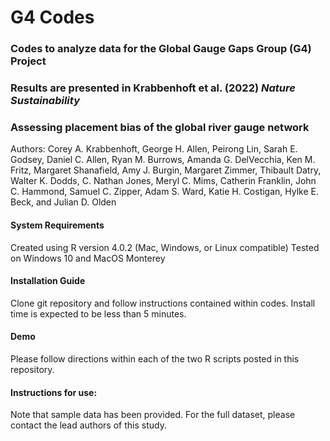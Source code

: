 # G4 Codes
### Codes to analyze data for the Global Gauge Gaps Group (G4) Project

### Results are presented in Krabbenhoft et al. (2022) *Nature Sustainability*
### Assessing placement bias of the global river gauge network
Authors: Corey A. Krabbenhoft, George H. Allen, Peirong Lin, Sarah E. Godsey, Daniel C. Allen, Ryan M. Burrows, Amanda G. DelVecchia, Ken M. Fritz, Margaret
Shanafield, Amy J. Burgin, Margaret Zimmer, Thibault Datry, Walter K. Dodds, C. Nathan Jones, Meryl C. Mims, Catherin Franklin, John C. Hammond, Samuel C. Zipper, Adam S. Ward, Katie H. Costigan, Hylke E. Beck, and Julian D. Olden

#### System Requirements
Created using R version 4.0.2 (Mac, Windows, or Linux compatible)
Tested on Windows 10 and MacOS Monterey

#### Installation Guide
Clone git repository and follow instructions contained within codes.
Install time is expected to be less than 5 minutes. 

#### Demo
Please follow directions within each of the two R scripts posted in this repository. 

#### Instructions for use:
 Note that sample data has been provided. For the full dataset, please contact the lead authors of this study. 
